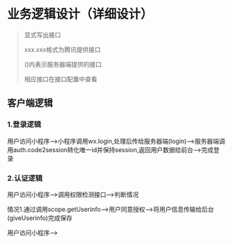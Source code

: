 # 业务逻辑设计（详细设计）

>显式写出接口
>
>xxx.xxx格式为腾讯提供接口
>
>()内表示服务器端提供的接口
>
>相应接口在接口配置中查看

## 客户端逻辑

### 1.登录逻辑

用户访问小程序-->小程序调用wx.login,处理后传给服务器端(login)-->服务器端调用auth.code2session转化唯一id并保持session,返回用户数据给前台-->完成登录

### 2.认证逻辑

用户访问小程序-->调用权限检测接口-->判断情况

情况1.通过调用scope.getUserinfo-->用户同意授权-->将用户信息传输给后台(giveUserinfo)完成保存

用户访问小程序-->
